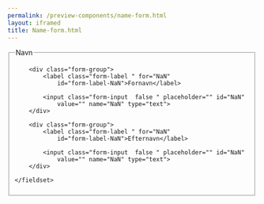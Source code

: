 ```yaml
--- 
permalink: /preview-components/name-form.html
layout: iframed 
title: Name-form.html
---
```

<form class="form-large">
    <fieldset>
        <legend>Navn</legend>

        <div class="form-group">
            <label class="form-label " for="NaN"
                id="form-label-NaN">Fornavn</label>

            <input class="form-input  false " placeholder="" id="NaN"
                value="" name="NaN" type="text">
        </div>

        <div class="form-group">
            <label class="form-label " for="NaN"
                id="form-label-NaN">Efternavn</label>

            <input class="form-input  false " placeholder="" id="NaN"
                value="" name="NaN" type="text">
        </div>

    </fieldset>
</form>